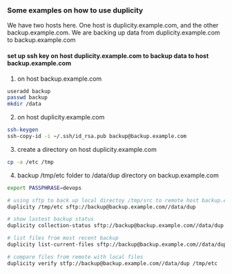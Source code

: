 ### Some examples on how to use duplicity

We have two hosts here. One host is duplicity.example.com, and the other backup.example.com. We are backing up data from duplicity.example.com to backup.example.com

#### set up ssh key on host duplicity.example.com to backup data to host backup.example.com

1. on host backup.example.com
```bash
useradd backup
passwd backup
mkdir /data
```

2. on host duplicity.example.com

```bash
ssh-keygen 
ssh-copy-id -i ~/.ssh/id_rsa.pub backup@backup.example.com
```

3. create a directory on host duplicity.example.com
```bash
cp -a /etc /tmp
```

4. backup /tmp/etc folder to /data/dup directory on backup.example.com
```bash
export PASSPHRASE=devops

# using sftp to back up local directoy /tmp/src to remote host backup.example.com
duplicity /tmp/etc sftp://backup@backup.example.com//data/dup

# show lastest backup status
duplicity collection-status sftp://backup@backup.example.com//data/dup

# list files from most recent backup
duplicity list-current-files sftp://backup@backup.example.com//data/dup

# compare files from remote with local files
duplicity verify stfp://backup@backup.example.com//data/dup /tmp/etc
```
